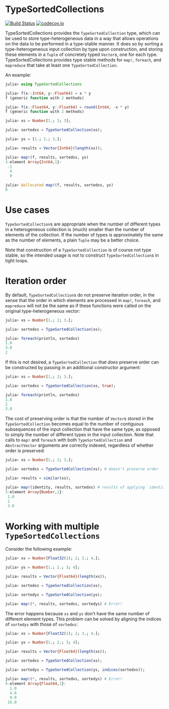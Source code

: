 # TypeSortedCollections

[![Build Status](https://travis-ci.org/tkoolen/TypeSortedCollections.jl.svg?branch=master)](https://travis-ci.org/tkoolen/TypeSortedCollections.jl)
[![codecov.io](http://codecov.io/github/tkoolen/TypeSortedCollections.jl/coverage.svg?branch=master)](http://codecov.io/github/tkoolen/TypeSortedCollections.jl?branch=master)

TypeSortedCollections provides the `TypeSortedCollection` type, which can be used to store type-heterogeneous data in a way that allows operations on the data to be performed in a type-stable manner. It does so by sorting a type-heterogeneous input collection by type upon construction, and storing these elements in a `Tuple` of concretely typed `Vector`s, one for each type. TypeSortedCollections provides type stable methods for `map!`, `foreach`, and `mapreduce` that take at least one `TypeSortedCollection`.

An example:
```julia
julia> using TypeSortedCollections

julia> f(x::Int64, y::Float64) = x * y
f (generic function with 2 methods)

julia> f(x::Float64, y::Float64) = round(Int64, -x * y)
f (generic function with 2 methods)

julia> xs = Number[1.; 2; 3];

julia> sortedxs = TypeSortedCollection(xs);

julia> ys = [1.; 2.; 3.];

julia> results = Vector{Int64}(length(xs));

julia> map!(f, results, sortedxs, ys)
3-element Array{Int64,1}:
 -1
  4
  9

julia> @allocated map!(f, results, sortedxs, ys)
0
```
# Use cases
`TypeSortedCollection`s are appropriate when the number of different types in a heterogeneous collection is (much) smaller than the number of elements of the collection. If the number of types is approximately the same as the number of elements, a plain `Tuple` may be a better choice.

Note that construction of a `TypeSortedCollection` is of course not type stable, so the intended usage is not to construct `TypeSortedCollection`s in tight loops.

# Iteration order
By default, `TypeSortedCollection`s do not preserve iteration order, in the sense that the order in which elements are processed in `map!`, `foreach`, and `mapreduce` will not be the same as if these functions were called on the original type-heterogeneous vector:
```julia
julia> xs = Number[1.; 2; 3.];

julia> sortedxs = TypeSortedCollection(xs);

julia> foreach(println, sortedxs)
1.0
3.0
2
```

If this is not desired, a `TypeSortedCollection` that *does* preserve order can be constructed by passing in an additional constructor argument:
```julia
julia> xs = Number[1.; 2; 3.];

julia> sortedxs = TypeSortedCollection(xs, true);

julia> foreach(println, sortedxs)
1.0
2
3.0
```
The cost of preserving order is that the number of `Vector`s stored in the `TypeSortedCollection` becomes equal to the number of contiguous subsequences of the input collection that have the same type, as opposed to simply the number of different types in the input collection. Note that calls to `map!` and `foreach` with both `TypeSortedCollection` and `AbstractVector` arguments are correctly indexed, regardless of whether order is preserved:

```julia
julia> xs = Number[1.; 2; 3.];

julia> sortedxs = TypeSortedCollection(xs); # doesn't preserve order

julia> results = similar(xs);

julia> map!(identity, results, sortedxs) # results of applying `identity` end up in the right location
3-element Array{Number,1}:
 1.0
 2  
 3.0
```

# Working with multiple `TypeSortedCollections`
Consider the following example:
```julia
julia> xs = Number[Float32(1); 2; 3.; 4.];

julia> ys = Number[1.; 2.; 3; 4];

julia> results = Vector{Float64}(length(xs));

julia> sortedxs = TypeSortedCollection(xs);

julia> sortedys = TypeSortedCollection(ys);

julia> map!(*, results, sortedxs, sortedys) # Error!
```
The error happens because `xs` and `ys` don't have the same number of different element types. This problem can be solved by aligning the indices of `sortedys` with those of `sortedxs`:
```julia
julia> xs = Number[Float32(1); 2; 3.; 4.];

julia> ys = Number[1.; 2.; 3; 4];

julia> results = Vector{Float64}(length(xs));

julia> sortedxs = TypeSortedCollection(xs);

julia> sortedys = TypeSortedCollection(ys, indices(sortedxs));

julia> map!(*, results, sortedxs, sortedys) # Error!
4-element Array{Float64,1}:
  1.0
  4.0
  9.0
 16.0
```
